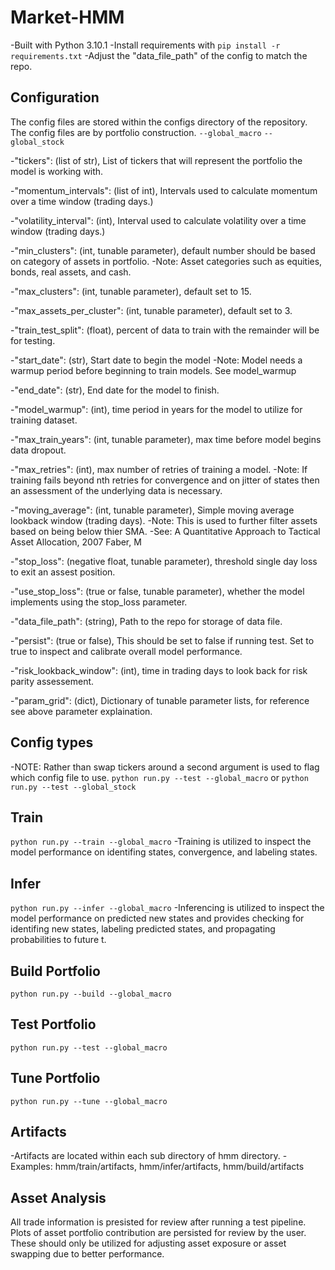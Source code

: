 # Market-HMM
-Built with Python 3.10.1
-Install requirements with `pip install -r requirements.txt`
-Adjust the "data_file_path" of the config to match the repo.

## Configuration
The config files are stored within the configs directory of the repository. 
The config files are by portfolio construction.
`--global_macro`
`--global_stock`

-"tickers": (list of str), List of tickers that will represent the portfolio the model is working with.

-"momentum_intervals": (list of int), Intervals used to calculate momentum over a time window (trading days.)

-"volatility_interval": (int), Interval used to calculate volatility over a time window (trading days.)

-"min_clusters": (int, tunable parameter), default number should be based on category of assets in portfolio.
-Note: Asset categories such as equities, bonds, real assets, and cash.

-"max_clusters": (int, tunable parameter), default set to 15.

-"max_assets_per_cluster": (int, tunable parameter), default set to 3.

-"train_test_split": (float), percent of data to train with the remainder will be for testing.

-"start_date": (str), Start date to begin the model
-Note: Model needs a warmup period before beginning to train models. See model_warmup

-"end_date": (str), End date for the model to finish.

-"model_warmup": (int), time period in years for the model to utilize for training dataset.

-"max_train_years": (int, tunable parameter), max time before model begins data dropout.

-"max_retries": (int), max number of retries of training a model.
-Note: If training fails beyond nth retries for convergence and on jitter of states then an assessment of the underlying data is necessary.

-"moving_average": (int, tunable parameter), Simple moving average lookback window (trading days).
-Note: This is used to further filter assets based on being below thier SMA.
-See: A Quantitative Approach to Tactical Asset Allocation, 2007 Faber, M

-"stop_loss": (negative float, tunable parameter), threshold single day loss to exit an assest position.

-"use_stop_loss": (true or false, tunable parameter), whether the model implements using the stop_loss parameter.

-"data_file_path": (string), Path to the repo for storage of data file.

-"persist": (true or false), This should be set to false if running test. Set to true to inspect and calibrate overall model performance.

-"risk_lookback_window": (int), time in trading days to look back for risk parity assessement.

-"param_grid": (dict), Dictionary of tunable parameter lists, for reference see above parameter explaination.

## Config types
-NOTE: Rather than swap tickers around a second argument is used to flag which config file to use.
`python run.py --test --global_macro` or `python run.py --test --global_stock`

## Train
`python run.py --train --global_macro`
-Training is utilized to inspect the model performance on identifing states, convergence, and labeling states.

## Infer
`python run.py --infer --global_macro`
-Inferencing is utilized to inspect the model performance on predicted new states and provides checking for identifing new states, labeling predicted states, and propagating probabilities to future t.

## Build Portfolio
`python run.py --build --global_macro`

## Test Portfolio
`python run.py --test --global_macro`

## Tune Portfolio
`python run.py --tune --global_macro`

## Artifacts
-Artifacts are located within each sub directory of hmm directory.
-Examples: hmm/train/artifacts, hmm/infer/artifacts, hmm/build/artifacts

## Asset Analysis
All trade information is presisted for review after running a test pipeline.
Plots of asset portfolio contribution are persisted for review by the user. These should only be utilized for adjusting asset exposure or asset swapping due to better performance.

